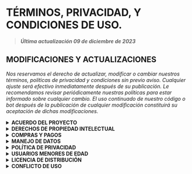 # TÉRMINOS, PRIVACIDAD, Y CONDICIONES DE USO.

> **_Última actualización 09 de diciembre de 2023_**

## MODIFICACIONES Y ACTUALIZACIONES
_Nos reservamos el derecho de actualizar, modificar o cambiar nuestros términos, políticas de privacidad y condiciones sin previo aviso. Cualquier ajuste será efectivo inmediatamente después de su publicación. Le recomendamos revisar periódicamente nuestras políticas para estar informado sobre cualquier cambio. El uso continuado de nuestro código o bot después de la publicación de cualquier modificación constituirá su aceptación de dichas modificaciones._

<details>
<summary><b>ACUERDO DEL PROYECTO</b></summary>
      
Al utilizar este proyecto, ya sea como anfitrión de ejecución del código o como usuario común, usted acepta plenamente los términos establecidos en este acuerdo y se compromete a cumplir con las disposiciones de la licencia del código asociado. En caso contrario, se le insta a cesar inmediatamente el uso del proyecto.
1.	`Aceptación de Términos:` Al acceder y utilizar este proyecto, reconoce y acepta cumplir con la totalidad de los términos y condiciones establecidos en este acuerdo.

2.	`Roles de Uso:` Este proyecto puede ser utilizado tanto por los anfitriones de ejecución del código como por usuarios comunes. Ambos están sujetos a las disposiciones de este acuerdo y deben respetar la licencia del código subyacente.

3.	`Compromiso con la Licencia del Código:` Usted reconoce y acepta que el uso de este proyecto está condicionado al cumplimiento de la licencia del código asociado. Cualquier violación de dicha licencia puede resultar en la terminación del acceso al proyecto.

4.	`Cese de Uso:` En caso de no aceptar estos términos o de no cumplir con la licencia del código, le instamos a dejar de utilizar el proyecto de inmediato.
</details>

<details>
<summary><b>DERECHOS DE PROPIEDAD INTELECTUAL</b></summary>
  
> **Este repositorio, alojado originalmente en [GitHub](https://github.com/Wilsmac/FantasyBot-MD), incluye complementos que han sido creados bajo la propiedad exclusiva de este repositorio.**

1.	`Complementos bajo Propiedad del Repositorio:` Los complementos contenidos en este repositorio han sido desarrollados y son propiedad exclusiva del mismo. Cualquier reproducción, distribución o uso no autorizado de estos complementos está estrictamente prohibido y sujeto a las leyes de propiedad intelectual.

2.	`Elementos de Uso Libre al Público:` A menos que se indique expresamente lo contrario, los siguientes elementos dentro del proyecto no están sujetos a derechos ni propiedad, lo que implica que su uso es libre al público:
<br />•	Logos<br />
•	Audios<br />
•	Enlaces<br />
• Vídeos<br />
•	Imágenes que componen el proyecto en su uso de ejecución<br />

4.	`Restricciones:` El hecho de que ciertos elementos se consideren de uso libre no exime al usuario de cumplir con otras restricciones establecidas en este repositorio, incluidas las licencias específicas asociadas con el código fuente.

5.	`Reconocimiento:` Se recomienda, aunque no es obligatorio, que se brinde reconocimiento adecuado al repositorio y sus creadores al utilizar cualquier elemento, incluso aquellos considerados de uso libre.
</details>

<details>
<summary><b>COMPRAS Y PAGOS</b></summary>
  
Dentro del código, no se solicita ningún pago real ni compra, a excepción de la posibilidad de realizar una donación voluntaria a través de [**PayPal**](https://www.paypal.me/WilmerMacu).<br /><br />
Cualquier otra interpretación de términos como "compra" o "pago" se refiere exclusivamente a acciones intangibles y ficticias que complementan el uso del bot para los usuarios. Estas acciones no conllevan transacciones financieras reales y se deben entender como parte de la experiencia de uso del servicio. La donación voluntaria, si se elige realizarla, es independiente de la funcionalidad principal del código y se destina únicamente al soporte y mejora continua del proyecto.
</details>

<details>
<summary><b>MANEJO DE DATOS</b></summary>
  
Al utilizar el código o, en su defecto, el bot, se asume que usted acepta todos los términos y condiciones, lo que incluye la posibilidad de utilizar sus datos públicos para complementar el funcionamiento del bot.

Los datos almacenados en diversas plataformas donde se ejecute el código quedan a discreción del propietario del bot en cuanto a su utilización. Nosotros solo almacenamos sus datos con el objetivo de mejorar la experiencia al utilizar el bot. Después de un periodo sin uso, procedemos a eliminar los datos, garantizando así la privacidad y la seguridad de la información recopilada.
</details>

<details>
<summary><b>POLÍTICA DE PRIVACIDAD</b></summary>

En calidad de bot, subbot o usuario común, es posible que se recopile cierta información, como el número de teléfono, datos de contacto, detalles del dispositivo, ubicación y la información proporcionada durante el uso del código.

Queremos asegurarle que sus datos están resguardados en todo momento. Nos comprometemos a no compartir su información con terceros, a menos que sea estrictamente necesario en el ámbito legal. Esta medida se toma con el firme propósito de garantizar la privacidad y seguridad de sus datos personales.
</details>

<details>
<summary><b>USUARIOS MENORES DE EDAD</b></summary>

Debido a que cierto contenido del código, después de su procesamiento, puede contener información o material que no es apropiado para todo el público, incluso al aplicar metodologías para ocultar ciertos contenidos, no podemos garantizar su total efectividad. Por este motivo, el uso de este código está permitido únicamente para personas mayores de 18 años, de acuerdo con la [**Convención sobre los Derechos del Niño (CDN, CRC en inglés)**](https://www.un.org/es/events/childrenday/pdf/derechos.pdf), un tratado internacional de las Naciones Unidas.

Si, de alguna manera, una persona menor de esa edad utiliza el código o el bot, no asumimos responsabilidad por el contenido visualizado. Es responsabilidad de los padres o tutores supervisar y controlar el acceso de los menores a este código, garantizando que se cumplan las normativas legales y éticas pertinentes.
</details>

<details>
<summary><b>LICENCIA DE DISTRIBUCIÓN</b></summary>

- [x] **1. AUTORIZADOS**<br>
> **Distribución autorizada del código solo con [permiso](https://www.atom.bio/gatabot/).**

Solo las personas debidamente autorizadas por la propietaria tienen permiso para distribuir el código, ya sea con fines comerciales o educativos. La lista de distribuidores autorizados, quienes han solicitado y obtenido permiso, estará disponible públicamente.
Si deseas utilizar este código con fines comerciales y no cuentas con el permiso de la propietaria, debes contactarte formalmente a través de sus canales oficiales para solicitar autorización.

- [x] **2. MANEJO Y/O USO DEL CÓDIGO**<br>
> **No garantizamos cómo se manejan datos y políticas de distribuidores.**

No proporcionamos garantías a la comunidad sobre cómo se manejarán los datos, los costos y las políticas de los distribuidores autorizados. El usuario es responsable de entender y aceptar las condiciones establecidas por los distribuidores autorizados.

- [ ] **3. NO AUTORIZADOS**<br>
> **Denuncia a quienes vendan sin autorización. No permitas que inocentes sean estafados.**

Si identificas a alguien que vende nuestro código y no aparece en la lista de distribuidores autorizados, te instamos a denunciarlo. Notifica a los desarrolladores de este incidente para que se tomen las medidas pertinentes, las cuales están reservadas en este documento. La violación de esta política será tratada con seriedad y conllevará acciones legales si es necesario.
</details>

<details>
<summary><b>CONFLICTO DE USO</b></summary>

Es importante que comprenda que el uso de este código puede resultar en la suspensión de su número si WhatsApp detecta actividades inusuales. En tal caso, no asumiremos la responsabilidad de brindar soporte ni nos haremos cargo de las consecuencias de dicha suspensión.

En el contexto de un bot, es posible que algunos comandos no funcionen correctamente en todo momento. Si detecta que un comando no cumple con su función, le recomendamos que informe sobre el problema a los desarrolladores para que pueda abordarse y resolverse en futuras actualizaciones. Agradecemos su colaboración para mejorar la funcionalidad y la experiencia general del código.
</details>
